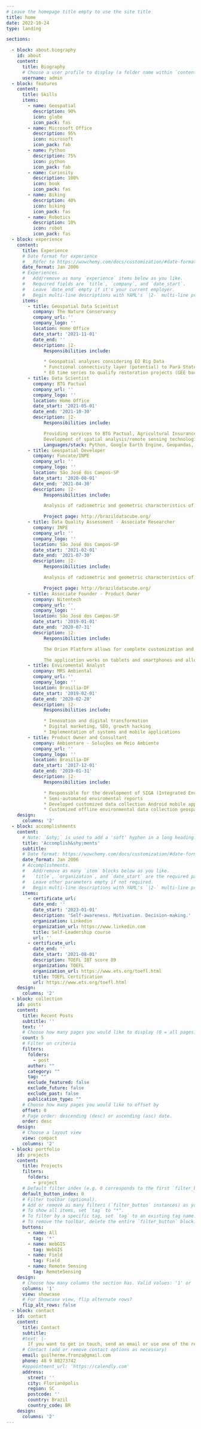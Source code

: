 ```yaml
---
# Leave the homepage title empty to use the site title
title: home
date: 2022-10-24
type: landing

sections:

  - block: about.biography
    id: about
    content:
      title: Biography
      # Choose a user profile to display (a folder name within `content/authors/`)
      username: admin
  - block: features
    content:
      title: Skills
      items:
        - name: Geospatial
          description: 90%
          icon: globe
          icon_pack: fas
        - name: Microsoft Office
          description: 95%
          icon: microsoft
          icon_pack: fab 
        - name: Python
          description: 75%
          icon: python
          icon_pack: fab
        - name: Curiosity
          description: 100%
          icon: book
          icon_pack: fas
        - name: Biking
          description: 40%
          icon: biking
          icon_pack: fas
        - name: Robotics
          description: 10%
          icon: robot
          icon_pack: fas
  - block: experience
    content:
      title: Experience
      # Date format for experience
      #   Refer to https://wowchemy.com/docs/customization/#date-format
      date_format: Jan 2006
      # Experiences.
      #   Add/remove as many `experience` items below as you like.
      #   Required fields are `title`, `company`, and `date_start`.
      #   Leave `date_end` empty if it's your current employer.
      #   Begin multi-line descriptions with YAML's `|2-` multi-line prefix.
      items:
        - title: Geospatial Data Scientist
          company: The Nature Conservancy
          company_url: ''
          company_logo: ''
          location: Home Office
          date_start: '2021-11-01'
          date_end: ''
          description: |2-
              Responsibilities include:

              * Geospatial analyses considering EO Big Data
              * Functional connectivity layer (potential) to Pará State
              * EO time series to qualify restoration projects (GEE back-end).
        - title: Data Scientist
          company: BTG Pactual
          company_url: ''
          company_logo: '' 
          location: Home Office
          date_start: '2021-05-01'
          date_end: '2021-10-30'
          description: |2-
              Responsibilities include:

              Providing services to BTG Pactual, Agricultural Insurance.
              Development of spatial analysis/remote sensing technologies to support Underwriting and Claims sectors.
              Languages/stack: Python, Google Earth Engine, Geopandas, and Fiona
        - title: Geospatial Developer
          company: Funcate/INPE
          company_url: ''
          company_logo: '' 
          location: São José dos Campos-SP
          date_start: '2020-08-01'
          date_end: '2021-04-30'
          description: |2-
              Responsibilities include:

              Analysis of radiometric and geometric characteristics of Sentinel-2, Landsat-8, CBERS-4, and CBERS-4A data cubes, data quality, and proposal for improving pre-processing steps.

              Project page: http://brazildatacube.org/
        - title: Data Quality Assessment - Associate Researcher
          company: INPE
          company_url: ''
          company_logo: '' 
          location: São José dos Campos-SP
          date_start: '2021-02-01'
          date_end: '2021-07-30'
          description: |2-
              Responsibilities include:

              Analysis of radiometric and geometric characteristics of Sentinel-2, Landsat-8, CBERS-4, and CBERS-4A data cubes, data quality, and proposal for improving pre-processing steps.

              Project page: http://brazildatacube.org/
        - title: Associate Founder - Product Owner
          company: Nitentech
          company_url: ''
          company_logo: '' 
          location: São José dos Campos-SP
          date_start: '2019-01-01'
          date_end: '2020-07-31'
          description: |2-
              Responsibilities include:

              The Orion Platform allows for complete customization and modularization of data collection and forms by the field/operations team in specific projects or activities, such as archaeology, construction inspection, logistics, dynamic reports, physical environment, environmental inspection, environmental liabilities, field recognition, checklists, control and validation of developed activities, etc.

              The application works on tablets and smartphones and allows for fully offline data collection, providing a spatial and non-spatial database (yes, we have online maps) almost in real-time stored in the cloud, as well as tracking activities through graphs and management dashboards and their multiple outputs (Excel spreadsheets, Google Earth KML, and customized PDF reports for your clients).
        - title: Enviromental Analyst
          company: MRS Ambiental
          company_url: ''
          company_logo: '' 
          location: Brasília-DF
          date_start: '2019-02-01'
          date_end: '2020-02-28'
          description: |2-
              Responsibilities include:

              * Innovation and digital transformation
              * Digital marketing, SEO, growth hacking
              * Implementation of systems and mobile applications
        - title: Product Owner and Consultant
          company: Ambientare - Soluções em Meio Ambiente
          company_url: ''
          company_logo: '' 
          location: Brasília-DF
          date_start: '2017-12-01'
          date_end: '2019-01-31'
          description: |2-
              Responsibilities include:

              * Responsible for the development of SIGA (Integrated Environmental Management System)
              * Semi-automated enviromental reports
              * Developed customized data collection Android mobile application based on specific forms
              * Customized offline environmental data collection geospatial platform
    design:
      columns: '2'
  - block: accomplishments
    content:
      # Note: `&shy;` is used to add a 'soft' hyphen in a long heading.
      title: 'Accomplish&shy;ments'
      subtitle:
      # Date format: https://wowchemy.com/docs/customization/#date-format
      date_format: Jan 2006
      # Accomplishments.
      #   Add/remove as many `item` blocks below as you like.
      #   `title`, `organization`, and `date_start` are the required parameters.
      #   Leave other parameters empty if not required.
      #   Begin multi-line descriptions with YAML's `|2-` multi-line prefix.
      items:
        - certificate_url: 
          date_end: ''
          date_start: '2023-01-01'
          description: 'Self-awareness. Motivation. Decision-making.'
          organization: Linkedin
          organization_url: https://www.linkedin.com
          title: Self-Leadership course
          url: ''
        - certificate_url: 
          date_end: ''
          date_start: '2021-08-01'
          description: TOEFL IBT score 89
          organization: TOEFL
          organization_url: https://www.ets.org/toefl.html
          title: TOEFL Certification
          url: https://www.ets.org/toefl.html
    design:
      columns: '2'
  - block: collection
    id: posts
    content:
      title: Recent Posts
      subtitle: ''
      text: ''
      # Choose how many pages you would like to display (0 = all pages)
      count: 5
      # Filter on criteria
      filters:
        folders:
          - post
        author: ""
        category: ""
        tag: ""
        exclude_featured: false
        exclude_future: false
        exclude_past: false
        publication_type: ""
      # Choose how many pages you would like to offset by
      offset: 0
      # Page order: descending (desc) or ascending (asc) date.
      order: desc
    design:
      # Choose a layout view
      view: compact
      columns: '2'
  - block: portfolio
    id: projects
    content:
      title: Projects
      filters:
        folders:
          - project
      # Default filter index (e.g. 0 corresponds to the first `filter_button` instance below).
      default_button_index: 0
      # Filter toolbar (optional).
      # Add or remove as many filters (`filter_button` instances) as you like.
      # To show all items, set `tag` to "*".
      # To filter by a specific tag, set `tag` to an existing tag name.
      # To remove the toolbar, delete the entire `filter_button` block.
      buttons:
        - name: All
          tag: '*'
        - name: WebGIS
          tag: WebGIS
        - name: Field
          tag: Field
        - name: Remote Sensing
          tag: RemoteSensing
    design:
      # Choose how many columns the section has. Valid values: '1' or '2'.
      columns: '1'
      view: showcase
      # For Showcase view, flip alternate rows?
      flip_alt_rows: false
  - block: contact
    id: contact
    content:
      title: Contact
      subtitle:
      #text: |-
        If you want to get in touch, send an email or use one of the resources indicated in this page.
      # Contact (add or remove contact options as necessary)
      email: guilherme.fronza@gmail.com
      phone: 48 9 88273742
      #appointment_url: 'https://calendly.com'
      address:
        street: ''
        city: Florianópolis
        region: SC
        postcode: ''
        country: Brazil
        country_code: BR
    design:
      columns: '2'
---
```


